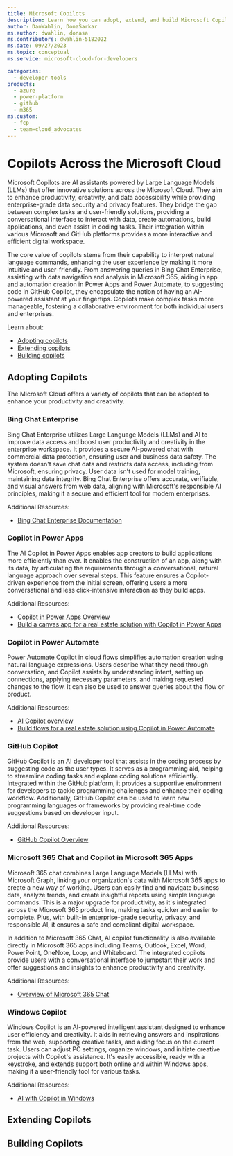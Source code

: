```yaml
---
title: Microsoft Copilots
description: Learn how you can adopt, extend, and build Microsoft Copilots.
author: DanWahlin, DonaSarkar
ms.author: dwahlin, donasa
ms.contributors: dwahlin-5182022
ms.date: 09/27/2023
ms.topic: conceptual
ms.service: microsoft-cloud-for-developers

categories:
  - developer-tools
products:
  - azure
  - power-platform
  - github
  - m365
ms.custom:
  - fcp
  - team=cloud_advocates
---
```


# Copilots Across the Microsoft Cloud

Microsoft Copilots are AI assistants powered by Large Language Models (LLMs) that offer innovative solutions across the Microsoft Cloud. They aim to enhance productivity, creativity, and data accessibility while providing enterprise-grade data security and privacy features. They bridge the gap between complex tasks and user-friendly solutions, providing a conversational interface to interact with data, create automations, build applications, and even assist in coding tasks. Their integration within various Microsoft and GitHub platforms provides a more interactive and efficient digital workspace. 

The core value of copilots stems from their capability to interpret natural language commands, enhancing the user experience by making it more intuitive and user-friendly. From answering queries in Bing Chat Enterprise, assisting with data navigation and analysis in Microsoft 365, aiding in app and automation creation in Power Apps and Power Automate, to suggesting code in GitHub Copilot, they encapsulate the notion of having an AI-powered assistant at your fingertips. Copilots make complex tasks more manageable, fostering a collaborative environment for both individual users and enterprises. 

Learn about:
- [Adopting copilots](#adopting-copilots)
- [Extending copilots](#extending-copilots)
- [Building copilots](#building-copilots)


## Adopting Copilots

The Microsoft Cloud offers a variety of copilots that can be adopted to enhance your productivity and creativity.

### Bing Chat Enterprise
 
Bing Chat Enterprise utilizes Large Language Models (LLMs) and AI to improve data access and boost user productivity and creativity in the enterprise workspace. It provides a secure AI-powered chat with commercial data protection, ensuring user and business data safety. The system doesn't save chat data and restricts data access, including from Microsoft, ensuring privacy. User data isn't used for model training, maintaining data integrity. Bing Chat Enterprise offers accurate, verifiable, and visual answers from web data, aligning with Microsoft's responsible AI principles, making it a secure and efficient tool for modern enterprises. 
 
Additional Resources:
- [Bing Chat Enterprise Documentation](https://learn.microsoft.com/bing-chat-enterprise)

### Copilot in Power Apps

The AI Copilot in Power Apps enables app creators to build applications more efficiently than ever. It enables the construction of an app, along with its data, by articulating the requirements through a conversational, natural language approach over several steps. This feature ensures a Copilot-driven experience from the initial screen, offering users a more conversational and less click-intensive interaction as they build apps. 

Additional Resources:
- [Copilot in Power Apps Overview](https://learn.microsoft.com/power-apps/maker/canvas-apps/ai-overview)
- [Build a canvas app for a real estate solution with Copilot in Power Apps](https://learn.microsoft.com/training/modules/build-canvas-app-real-estate-power-apps-copilot/)

### Copilot in Power Automate 
 
Power Automate Copilot in cloud flows simplifies automation creation using natural language expressions. Users describe what they need through conversation, and Copilot assists by understanding intent, setting up connections, applying necessary parameters, and making requested changes to the flow. It can also be used to answer queries about the flow or product. 

Additional Resources:
- [AI Copilot overview](https://learn.microsoft.com/power-apps/maker/canvas-apps/ai-overview)
- [Build flows for a real estate solution using Copilot in Power Automate](https://learn.microsoft.com/training/modules/build-real-estate-power-automate-copilot/)

### GitHub Copilot 
 
GitHub Copilot is an AI developer tool that assists in the coding process by suggesting code as the user types. It serves as a programming aid, helping to streamline coding tasks and explore coding solutions efficiently. Integrated within the GitHub platform, it provides a supportive environment for developers to tackle programming challenges and enhance their coding workflow. Additionally, GitHub Copilot can be used to learn new programming languages or frameworks by providing real-time code suggestions based on developer input. 

Additional Resources:
- [GitHub Copilot Overview](https://github.com/features/copilot  )

### Microsoft 365 Chat and Copilot in Microsoft 365 Apps

Microsoft 365 chat combines Large Language Models (LLMs) with Microsoft Graph, linking your organization's data with Microsoft 365 apps to create a new way of working. Users can easily find and navigate business data, analyze trends, and create insightful reports using simple language commands. This is a major upgrade for productivity, as it's integrated across the Microsoft 365 product line, making tasks quicker and easier to complete. Plus, with built-in enterprise-grade security, privacy, and responsible AI, it ensures a safe and compliant digital workspace.  

In addition to Microsoft 365 Chat, AI copilot functionality is also available directly in Microsoft 365 apps including Teams, Outlook, Excel, Word, PowerPoint, OneNote, Loop, and Whiteboard. The integrated copilots provide users with a conversational interface to jumpstart their work and offer suggestions and insights to enhance productivity and creativity.

Additional Resources:
- [Overview of Microsoft 365 Chat](https://support.microsoft.com/topic/overview-of-microsoft-365-chat-preview-5b00a52d-7296-48ee-b938-b95b7209f737)

### Windows Copilot 
 
Windows Copilot is an AI-powered intelligent assistant designed to enhance user efficiency and creativity. It aids in retrieving answers and inspirations from the web, supporting creative tasks, and aiding focus on the current task. Users can adjust PC settings, organize windows, and initiate creative projects with Copilot's assistance. It's easily accessible, ready with a keystroke, and extends support both online and within Windows apps, making it a user-friendly tool for various tasks. 
 
Additional Resources:
- [AI with Copilot in Windows](https://www.microsoft.com/windows/copilot-ai-features)

## Extending Copilots

## Building Copilots